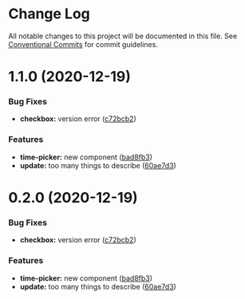 # Change Log

All notable changes to this project will be documented in this file.
See [Conventional Commits](https://conventionalcommits.org) for commit guidelines.

# 1.1.0 (2020-12-19)


### Bug Fixes

* **checkbox:** version error ([c72bcb2](https://github.com/knack-ux/knack-ux/commit/c72bcb2e0a812580ac6b5ea655e99799ab1de363))


### Features

* **time-picker:** new component ([bad8fb3](https://github.com/knack-ux/knack-ux/commit/bad8fb36e461eebe324c162198f8f9aaa1a6b749))
* **update:** too many things to describe ([60ae7d3](https://github.com/knack-ux/knack-ux/commit/60ae7d3a21f3504a2ed792d08d9b0b4d4a293549))





# 0.2.0 (2020-12-19)


### Bug Fixes

* **checkbox:** version error ([c72bcb2](https://github.com/knack-ux/knack-ux/commit/c72bcb2e0a812580ac6b5ea655e99799ab1de363))


### Features

* **time-picker:** new component ([bad8fb3](https://github.com/knack-ux/knack-ux/commit/bad8fb36e461eebe324c162198f8f9aaa1a6b749))
* **update:** too many things to describe ([60ae7d3](https://github.com/knack-ux/knack-ux/commit/60ae7d3a21f3504a2ed792d08d9b0b4d4a293549))
